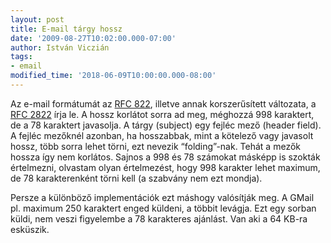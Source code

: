 ```yaml
---
layout: post
title: E-mail tárgy hossz
date: '2009-08-27T10:02:00.000-07:00'
author: István Viczián
tags:
- email
modified_time: '2018-06-09T10:00:00.000-08:00'
---
```


Az e-mail formátumát az [RFC 822](http://ietf.org/rfc/rfc822.txt),
illetve annak korszerűsített változata, a [RFC
2822](http://ietf.org/rfc/rfc2822.txt) írja le. A hossz korlátot sorra
ad meg, méghozzá 998 karaktert, de a 78 karaktert javasolja. A tárgy
(subject) egy fejléc mező (header field). A fejléc mezőknél azonban, ha
hosszabbak, mint a kötelező vagy javasolt hossz, több sorra lehet törni,
ezt nevezik “folding”-nak. Tehát a mezők hossza így nem korlátos. Sajnos
a 998 és 78 számokat másképp is szokták értelmezni, olvastam olyan
értelmezést, hogy 998 karakter lehet maximum, de 78 karakterenként törni
kell (a szabvány nem ezt mondja).

Persze a különböző implementációk ezt máshogy valósítják meg. A GMail
pl. maximum 250 karaktert enged küldeni, a többit levágja. Ezt egy
sorban küldi, nem veszi figyelembe a 78 karakteres ajánlást. Van aki a
64 KB-ra esküszik.
